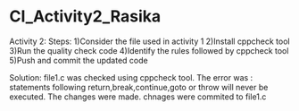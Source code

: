 # CI_Activity2_Rasika
Activity 2:
Steps:
1)Consider the file used in activity 1
2)Install cppcheck tool
3)Run the quality check code
4)Identify the rules followed by cppcheck tool
5)Push and commit the updated code

Solution:
file1.c was checked using cppcheck tool.
The error was : statements following return,break,continue,goto or throw will never be executed.
The changes were made. chnages were commited to file1.c
